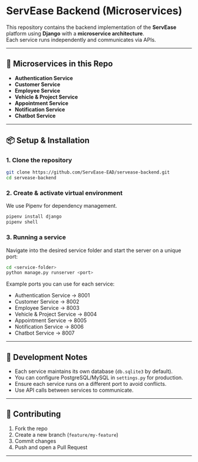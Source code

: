 # ServEase Backend (Microservices)

This repository contains the backend implementation of the **ServEase** platform using **Django** with a **microservice architecture**.  
Each service runs independently and communicates via APIs.

---

## 🚀 Microservices in this Repo

- **Authentication Service**
- **Customer Service**
- **Employee Service**
- **Vehicle & Project Service**
- **Appointment Service**
- **Notification Service**
- **Chatbot Service**

---

## 📦 Setup & Installation

### 1. Clone the repository
```bash
git clone https://github.com/ServEase-EAD/servease-backend.git
cd servease-backend
```

### 2. Create & activate virtual environment

We use Pipenv for dependency management.

```bash
pipenv install django
pipenv shell
```

### 3. Running a service

Navigate into the desired service folder and start the server on a unique port:

```bash
cd <service-folder>
python manage.py runserver <port>
```

Example ports you can use for each service:

- Authentication Service → 8001
- Customer Service → 8002
- Employee Service → 8003
- Vehicle & Project Service → 8004
- Appointment Service → 8005
- Notification Service → 8006
- Chatbot Service → 8007

---

## 📝 Development Notes

- Each service maintains its own database (`db.sqlite3` by default).
- You can configure PostgreSQL/MySQL in `settings.py` for production.
- Ensure each service runs on a different port to avoid conflicts.
- Use API calls between services to communicate.

---

## 🤝 Contributing

1. Fork the repo
2. Create a new branch (`feature/my-feature`)
3. Commit changes
4. Push and open a Pull Request

---